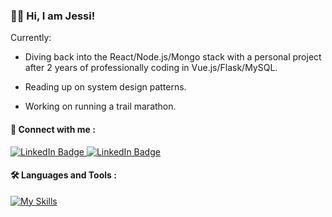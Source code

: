 ### :woman_technologist: Hi, I am Jessi!

Currently:

- Diving back into the React/Node.js/Mongo stack with a personal project after 2 years of professionally coding in Vue.js/Flask/MySQL.

- Reading up on system design patterns.

- Working on running a trail marathon.

#### :incoming_envelope:   Connect with me :
<a href="https://www.linkedin.com/in/jessivelazquez/" target="_blank">
  <img src="https://img.shields.io/badge/LinkedIn-blue?style=for-the-badge&logo=linkedin&logoColor=white" alt="LinkedIn Badge"/>
</a>
<a href="mailto:jessivelazq1@gmail.com" target="_blank">
  <img src="https://img.shields.io/badge/Gmail-red?style=for-the-badge&logo=gmail&logoColor=white" alt="LinkedIn Badge"/>
</a>

#### :hammer_and_wrench:   Languages and Tools :
[![My Skills](https://skillicons.dev/icons?i=js,py,ts,vue,react,flask,nodejs,html,css,mongodb,mysql,gcp,git,graphql,vscode)](https://skillicons.dev)


